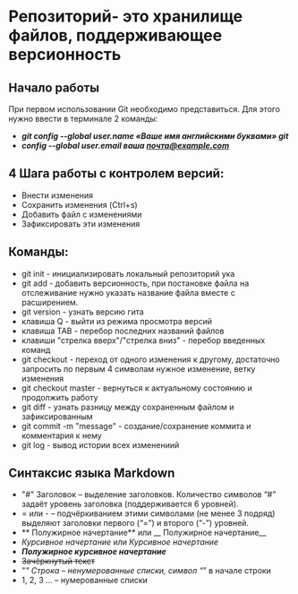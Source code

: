 # Репозиторий- это хранилище файлов, поддерживающее версионность

## Начало работы
При первом использовании Git необходимо представиться. Для 
этого нужно ввести в терминале 2 команды:
* ***git config --global user.name «Ваше имя английскими буквами» git*** 
* ***config --global user.email ваша почта@example.com***
## 4 Шага работы с контролем версий:
* Внести изменения
* Сохранить изменения (Ctrl+s)
* Добавить файл с изменениями
* Зафиксировать эти изменения
## Команды:
* git init - инициализировать локальный репозиторий ука
* git add - добавить версионность, при постановке файла на отслеживание нужно указать название файла вместе с расширением.
* git version - узнать версию гита
* клавиша Q - выйти из режима просмотра версий
* клавиша TAB - перебор последних названий файлов
* клавиши "стрелка вверх"/"стрелка вниз" - перебор введенных команд
* git checkout - переход от одного изменения к другому, достаточно запросить по первым 4 символам нужное изменение, ветку изменения
* git checkout master - вернуться к актуальному состоянию и продолжить работу
* git diff - узнать разницу между сохраненным файлом и зафиксированным
* git commit -m "message" - создание/сохранение коммита и комментария к нему
* git log - вывод истории всех изменениий 
## Синтаксис языка Markdown
 * "#" Заголовок – выделение заголовков. Количество символов “#” задаёт уровень заголовка (поддерживается 6 уровней).
* = или - – подчёркиванием этими символами (не менее 3 подряд) выделяют заголовки первого (“=”) и второго (“-”) уровней.
 * ** Полужирное начертание** или __ Полужирное начертание__
 * *Курсивное начертание* или _Курсивное начертание_
 * ***Полужирное курсивное начертание***
* ~~Зачёркнутый текст~~
* "*" Строка – ненумерованные списки, символ “*” в начале строки
* 1, 2, 3 … – нумерованные списки
